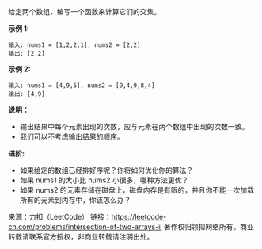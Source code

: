 给定两个数组，编写一个函数来计算它们的交集。

**示例 1:**
```
输入: nums1 = [1,2,2,1], nums2 = [2,2]
输出: [2,2]
```
**示例 2:**
```
输入: nums1 = [4,9,5], nums2 = [9,4,9,8,4]
输出: [4,9]
```

**说明：**
* 输出结果中每个元素出现的次数，应与元素在两个数组中出现的次数一致。
* 我们可以不考虑输出结果的顺序。

**进阶:**
* 如果给定的数组已经排好序呢？你将如何优化你的算法？
* 如果 nums1 的大小比 nums2 小很多，哪种方法更优？
* 如果 nums2 的元素存储在磁盘上，磁盘内存是有限的，并且你不能一次加载所有的元素到内存中，你该怎么办？

来源：力扣（LeetCode）
链接：https://leetcode-cn.com/problems/intersection-of-two-arrays-ii
著作权归领扣网络所有。商业转载请联系官方授权，非商业转载请注明出处。
